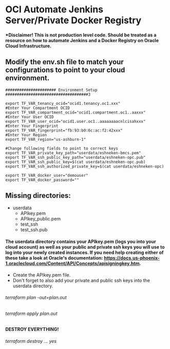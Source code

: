 # OCI Automate Jenkins Server/Private Docker Registry 

#### *Disclaimer! This is not production level code. Should be treated as a resource on how to automate Jenkins and a Docker Registry on Oracle Cloud Infrastructure. 

## Modify the env.sh file to match your configurations to point to your cloud environment. 

```
###################### Environment Setup  ####################################3

export TF_VAR_tenancy_ocid="ocid1.tenancy.oc1.xxx"
#Enter Your Compartment OCID
export TF_VAR_compartment_ocid="ocid1.compartment.oc1..aaxxx"
#Enter Your User OCID
export TF_VAR_user_ocid="ocid1.user.oc1..aaaaaaaacnlcisahxxx"
#Enter Your Fingerprint
export TF_VAR_fingerprint="fb:93:b0:6c:ac:f2:42xxx"
#Enter Your Region
export TF_VAR_region="us-ashburn-1"

#Change following fields to point to correct keys
export TF_VAR_private_key_path="userdata/eshneken-bmcs.pem"
export TF_VAR_ssh_public_key_path="userdata/eshneken-opc.pub"
export TF_VAR_ssh_public_key=$(cat userdata/eshneken-opc.pub)
export TF_VAR_ssh_authorized_private_key=$(cat userdata/eshneken-opc)

export TF_VAR_docker_user="demouser"
export TF_VAR_docker_password=""
```
  
## Missing directories:
  * userdata
    - APIkey.pem
    - APIkey_public.pem
    - test_ssh
    - test_ssh.pub

#### The userdata directory contains your APIkey.pem (logs you into your cloud account) as well as your public and private ssh keys you will use to log into your newly created instances. If you need help creating either of these take a look at Oracle's documentation: https://docs.us-phoenix-1.oraclecloud.com/Content/API/Concepts/apisigningkey.htm.
  * Create the APIkey.pem file. 
  * Don't forget to also add your private and public ssh keys into the userdata directory.

###### terraform plan -out=plan.out
###### terraform apply plan.out

#### DESTROY EVERYTHING!

###### terraform destroy ... yes
